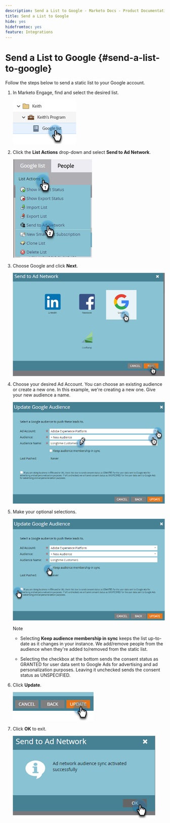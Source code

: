 ```yaml
---
description: Send a List to Google - Marketo Docs - Product Documentation
title: Send a List to Google
hide: yes
hidefromtoc: yes
feature: Integrations
---
```

# Send a List to Google {#send-a-list-to-google}

Follow the steps below to send a static list to your Google account.

1. In Marketo Engage, find and select the desired list.

   ![](assets/send-a-list-to-google-1.png)

1. Click the **List Actions** drop-down and select **Send to Ad Network**.

   ![](assets/send-a-list-to-google-2.png)

1. Choose Google and click **Next**.

   ![](assets/send-a-list-to-google-3.png)

1. Choose your desired Ad Account. You can choose an existing audience or create a new one. In this example, we're creating a new one. Give your new audience a name.

   ![](assets/send-a-list-to-google-4.png)

1. Make your optional selections. 

   ![](assets/send-a-list-to-google-5.png)

   >[!NOTE]
   >
   >* Selecting **Keep audience membership in sync** keeps the list up-to-date as it changes in your instance. We add/remove people from the audience when they're added to/removed from the static list.
   >
   >* Selecting the checkbox at the bottom sends the consent status as GRANTED for user data sent to Google Ads for advertising and ad personalization purposes. Leaving it unchecked sends the consent status as UNSPECIFIED.

1. Click **Update**.

   ![](assets/send-a-list-to-google-6.png)

1. Click **OK** to exit.

   ![](assets/send-a-list-to-google-7.png)
